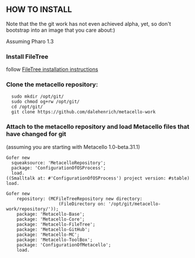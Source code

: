 ## HOW TO INSTALL

Note that the the git work has not even achieved alpha, yet, so don't 
bootstrap into an image that you care about:)

Assuming Pharo 1.3

### Install FileTree
follow [FileTree installation instructions][1]

### Clone the metacello repository:
```shell
  sudo mkdir /opt/git/
  sudo chmod og+rw /opt/git/
  cd /opt/git/
  git clone https://github.com/dalehenrich/metacello-work
```

### Attach to the metacello repository and load Metacello files that have changed for git
(assuming you are starting with Metacello 1.0-beta.31.1)

```Smalltalk
Gofer new
  squeaksource: 'MetacelloRepository';
  package: 'ConfigurationOfOSProcess';
  load.
((Smalltalk at: #'ConfigurationOfOSProcess') project version: #stable) load.

Gofer new
    repository: (MCFileTreeRepository new directory: 
                    (FileDirectory on: '/opt/git/metacello-work/repository/'));
    package: 'Metacello-Base';
    package: 'Metacello-Core';
    package: 'Metacello-FileTree';
    package: 'Metacello-GitHub';
    package: 'Metacello-MC';
    package: 'Metacello-ToolBox';
    package: 'ConfigurationOfMetacello';
    load.
```

[1]: https://github.com/dalehenrich/filetree/blob/master/README.md
